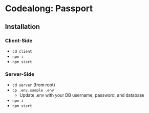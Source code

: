 # Codealong: Passport

## Installation

### Client-Side
- `cd client`
- `npm i`
- `npm start`

### Server-Side
- `cd server` (from root)
- `cp .env.sample .env`
    - Update .env with your DB username, password, and database
- `npm i`
- `npm start`